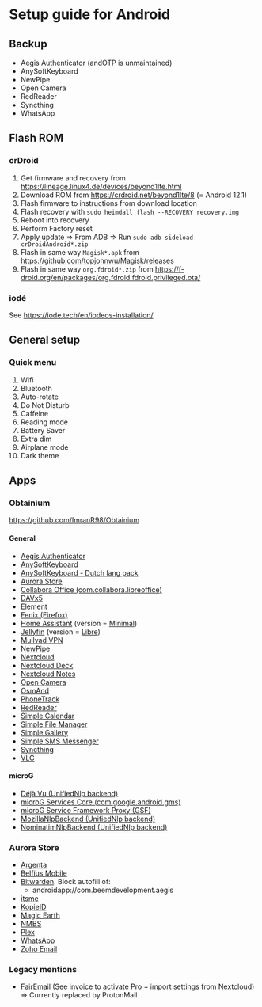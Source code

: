 # Setup guide for Android

## Backup

- Aegis Authenticator (andOTP is unmaintained)
- AnySoftKeyboard
- NewPipe
- Open Camera
- RedReader
- Syncthing
- WhatsApp

## Flash ROM

### crDroid

1. Get firmware and recovery from https://lineage.linux4.de/devices/beyond1lte.html
2. Download ROM from https://crdroid.net/beyond1lte/8 (= Android 12.1)
3. Flash firmware to instructions from download location
4. Flash recovery with `sudo heimdall flash --RECOVERY recovery.img`
5. Reboot into recovery
6. Perform Factory reset
7. Apply update => From ADB => Run `sudo adb sideload crDroidAndroid*.zip`
8. Flash in same way `Magisk*.apk` from https://github.com/topjohnwu/Magisk/releases
9. Flash in same way `org.fdroid*.zip` from https://f-droid.org/en/packages/org.fdroid.fdroid.privileged.ota/

### iodé

See https://iode.tech/en/iodeos-installation/

## General setup

### Quick menu

1. Wifi
1. Bluetooth
1. Auto-rotate
1. Do Not Disturb
1. Caffeine
1. Reading mode
1. Battery Saver
1. Extra dim
1. Airplane mode
1. Dark theme

## Apps

### Obtainium

https://github.com/ImranR98/Obtainium

#### General

- [Aegis Authenticator](https://github.com/beemdevelopment/Aegis)
- [AnySoftKeyboard](https://github.com/AnySoftKeyboard/AnySoftKeyboard)
- [AnySoftKeyboard - Dutch lang pack](https://f-droid.org/packages/com.anysoftkeyboard.languagepack.dutch_oss/)
- [Aurora Store](https://gitlab.com/AuroraOSS/AuroraStore)
- [Collabora Office (com.collabora.libreoffice)](https://www.collaboraoffice.com/downloads/fdroid/repo/)
- [DAVx5](https://github.com/bitfireAT/davx5-ose)
- [Element](https://github.com/vector-im/element-android)
- [Fenix (Firefox)](https://github.com/mozilla-mobile/firefox-android)
- [Home Assistant](https://github.com/home-assistant/android) (version = [Minimal](https://companion.home-assistant.io/docs/core/android-flavors/))
- [Jellyfin](https://github.com/jellyfin/jellyfin-android) (version = [Libre](https://github.com/jellyfin-archive/jellyfin-android-original/issues/331#issuecomment-623391632))
- [Mullvad VPN](https://mullvad.net/download/app/apk/latest)
- [NewPipe](https://github.com/TeamNewPipe/NewPipe)
- [Nextcloud](https://github.com/nextcloud/android)
- [Nextcloud Deck](https://f-droid.org/en/packages/it.niedermann.nextcloud.deck/)
- [Nextcloud Notes](https://f-droid.org/en/packages/it.niedermann.owncloud.notes/)
- [Open Camera](https://sourceforge.net/projects/opencamera/files/)
- [OsmAnd](https://f-droid.org/en/packages/net.osmand.plus)
- [PhoneTrack](https://f-droid.org/packages/net.eneiluj.nextcloud.phonetrack)
- [RedReader](https://github.com/QuantumBadger/RedReader)
- [Simple Calendar](https://github.com/SimpleMobileTools/Simple-Calendar)
- [Simple File Manager](https://github.com/SimpleMobileTools/Simple-File-Manager)
- [Simple Gallery](https://github.com/SimpleMobileTools/Simple-Gallery)
- [Simple SMS Messenger](https://github.com/SimpleMobileTools/Simple-SMS-Messenger)
- [Syncthing](https://github.com/syncthing/syncthing-android)
- [VLC](https://videolan.org)

#### microG

- [Déjà Vu (UnifiedNlp backend)](https://github.com/n76/DejaVu)
- [microG Services Core (com.google.android.gms)](https://github.com/microg/GmsCore/releases)
- [microG Service Framework Proxy (GSF)](https://github.com/microg/GsfProxy)
- [MozillaNlpBackend (UnifiedNlp backend)](https://github.com/microg/IchnaeaNlpBackend)
- [NominatimNlpBackend (UnifiedNlp backend)](https://github.com/microg/NominatimGeocoderBackend)

### Aurora Store

- [Argenta](https://play.google.com/store/apps/details?id=be.argenta.bankieren)
- [Belfius Mobile](https://play.google.com/store/apps/details?id=be.belfius.directmobile.android)
- [Bitwarden](https://play.google.com/store/apps/details?id=com.x8bit.bitwarden). Block autofill of:
  - androidapp://com.beemdevelopment.aegis
- [itsme](https://play.google.com/store/apps/details?id=be.bmid.itsme)
- [KopieID](https://play.google.com/store/apps/details?id=com.milvum.kopieid)
- [Magic Earth](https://play.google.com/store/apps/details?id=com.generalmagic.magicearth)
- [NMBS](https://play.google.com/store/apps/details?id=be.sncbnmbs.b2cmobapp)
- [Plex](https://play.google.com/store/apps/details?id=com.plexapp.android)
- [WhatsApp](https://play.google.com/store/apps/details?id=com.whatsapp)
- [Zoho Email](https://play.google.com/store/apps/details?id=com.zoho.mail)

### Legacy mentions

- [FairEmail](https://f-droid.org/en/packages/eu.faircode.email/) (See invoice to activate Pro + import settings from Nextcloud) => Currently replaced by ProtonMail
